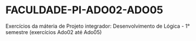 # FACULDADE-PI-ADO02-ADO05

Exercícios da máteria de Projeto integrador: Desenvolvimento de Lógica - 1° semestre 
(exercícios Ado02 até Ado05)
